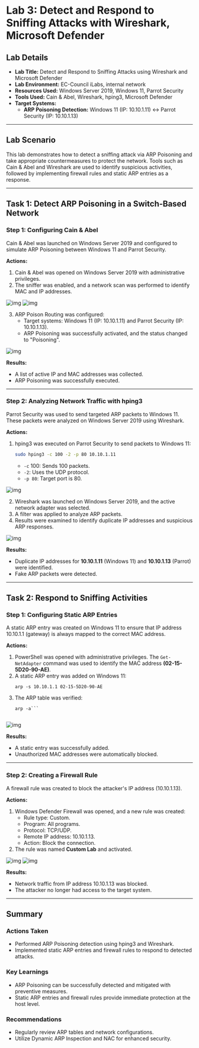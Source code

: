 # Lab 3: Detect and Respond to Sniffing Attacks with Wireshark, Microsoft Defender

## Lab Details

- **Lab Title:** Detect and Respond to Sniffing Attacks using Wireshark and Microsoft Defender  
- **Lab Environment:** EC-Council iLabs, internal network  
- **Resources Used:** Windows Server 2019, Windows 11, Parrot Security  
- **Tools Used:** Cain & Abel, Wireshark, hping3, Microsoft Defender  
- **Target Systems:**  
  - **ARP Poisoning Detection:** Windows 11 (IP: 10.10.1.11) ↔ Parrot Security (IP: 10.10.1.13)  


---

## Lab Scenario

This lab demonstrates how to detect a sniffing attack via ARP Poisoning and take appropriate countermeasures to protect the network. Tools such as Cain & Abel and Wireshark are used to identify suspicious activities, followed by implementing firewall rules and static ARP entries as a response.

---

## Task 1: Detect ARP Poisoning in a Switch-Based Network

### Step 1: Configuring Cain & Abel

Cain & Abel was launched on Windows Server 2019 and configured to simulate ARP Poisoning between Windows 11 and Parrot Security.

**Actions:**  
1. Cain & Abel was opened on Windows Server 2019 with administrative privileges.  
2. The sniffer was enabled, and a network scan was performed to identify MAC and IP addresses.  

![img](https://i.imgur.com/1yH5juG.png)
![img](https://i.imgur.com/g2QyNrO.png)

3. ARP Poison Routing was configured:  
   - Target systems: Windows 11 (IP: 10.10.1.11) and Parrot Security (IP: 10.10.1.13).  
   - ARP Poisoning was successfully activated, and the status changed to "Poisoning".  

![img](https://i.imgur.com/6OsR3zF.png)

**Results:**  
- A list of active IP and MAC addresses was collected.  
- ARP Poisoning was successfully executed.  

---

### Step 2: Analyzing Network Traffic with hping3

Parrot Security was used to send targeted ARP packets to Windows 11. These packets were analyzed on Windows Server 2019 using Wireshark.

**Actions:**  
1. hping3 was executed on Parrot Security to send packets to Windows 11:  
   ```bash
   sudo hping3 -c 100 -2 -p 80 10.10.1.11
   ```  
   - `-c` 100: Sends 100 packets.  
   - `-2`: Uses the UDP protocol.  
   - `-p 80`: Target port is 80.  

![img](https://i.imgur.com/SZsJ9vW.png)

2. Wireshark was launched on Windows Server 2019, and the active network adapter was selected.  
3. A filter was applied to analyze ARP packets.  
4. Results were examined to identify duplicate IP addresses and suspicious ARP responses.
  
![img](https://i.imgur.com/dFiPeVl.png)

**Results:**  
- Duplicate IP addresses for **10.10.1.11** (Windows 11) and **10.10.1.13** (Parrot) were identified.  
- Fake ARP packets were detected.  

---

## Task 2: Respond to Sniffing Activities

### Step 1: Configuring Static ARP Entries

A static ARP entry was created on Windows 11 to ensure that IP address 10.10.1.1 (gateway) is always mapped to the correct MAC address.

**Actions:**  
1. PowerShell was opened with administrative privileges. The `Get-NetAdapter` command was used to identify the MAC address **(02-15-5D20-90-AE)**.  
2. A static ARP entry was added on Windows 11:  
   ```Shell
   arp -s 10.10.1.1 02-15-5D20-90-AE
   ```  
4. The ARP table was verified:  
   ```shell
   arp -a```
 
![img](https://i.imgur.com/ejBHx3X.png)

**Results:**  
- A static entry was successfully added.  
- Unauthorized MAC addresses were automatically blocked.  

---

### Step 2: Creating a Firewall Rule

A firewall rule was created to block the attacker's IP address (10.10.1.13).

**Actions:**  
1. Windows Defender Firewall was opened, and a new rule was created:  
   - Rule type: Custom.  
   - Program: All programs.  
   - Protocol: TCP/UDP.  
   - Remote IP address: 10.10.1.13.  
   - Action: Block the connection.  
2. The rule was named **Custom Lab** and activated.  

![img](https://i.imgur.com/McdQAhA.png)
![img](https://i.imgur.com/A1L3MuD.png)

**Results:**  
- Network traffic from IP address 10.10.1.13 was blocked.  
- The attacker no longer had access to the target system.  

---

## Summary

### Actions Taken
- Performed ARP Poisoning detection using hping3 and Wireshark.  
- Implemented static ARP entries and firewall rules to respond to detected attacks.  

### Key Learnings
- ARP Poisoning can be successfully detected and mitigated with preventive measures.  
- Static ARP entries and firewall rules provide immediate protection at the host level.  

### Recommendations
- Regularly review ARP tables and network configurations.  
- Utilize Dynamic ARP Inspection and NAC for enhanced security.  
